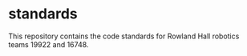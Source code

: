 # standards

This repository contains the code standards for Rowland Hall robotics teams 19922 and 16748.
